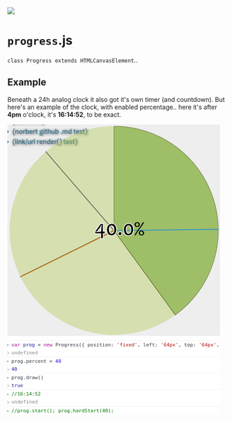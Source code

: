 <img src="https://kekse.biz/php/count.php?draw&override=github:v4" />

# **`progress`**.js
`class Progress extends HTMLCanvasElement`..

## Example
Beneath a 24h analog clock it also got it's own timer (and countdown).
But here's an example of the clock, with enabled percentage.. here it's
after **4pm** o'clock, it's **16:14:52**, to be exact.

![Clock example, w/ example percentage](progress-example.png)

